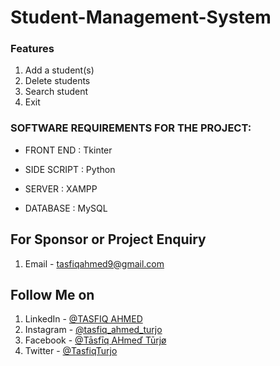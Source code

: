 # Student-Management-System

### Features
1. Add a student(s)
2. Delete students
3. Search student 
4. Exit

### SOFTWARE REQUIREMENTS FOR THE PROJECT:

* FRONT END : Tkinter
  
* SIDE SCRIPT : Python
  
* SERVER : XAMPP

* DATABASE : MySQL

## For Sponsor or Project Enquiry
1. Email - tasfiqahmed9@gmail.com


## Follow Me on
1. LinkedIn - [@TASFIQ AHMED](https://www.linkedin.com/in/tasfiq-ahmed-709758191/ "TASFIQ AHMED on LinkedIn")
2. Instagram - [@tasfiq_ahmed_turjo](https://www.instagram.com/tasfiq_ahmed_turjo/ "TASFIQ AHMED on Instagram")
3. Facebook - [@Tāsfīq AHmeď Tūrjø](https://www.facebook.com/m.tasfiqahmedturjo "TASFIQ AHMED on Facebook")
5. Twitter - [@TasfiqTurjo](https://www.twitter.com/TasfiqTurjo "TASFIQ AHMED on Twitter")
